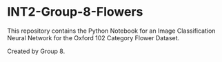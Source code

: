 # INT2-Group-8-Flowers

This repository contains the Python Notebook for an Image Classification Neural Network for the Oxford 102 Category Flower Dataset.

Created by Group 8.
